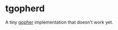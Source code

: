 tgopherd
========

A tiny [gopher](https://en.wikipedia.org/wiki/Gopher_%28protocol%29) implementation
that doesn't work yet.
